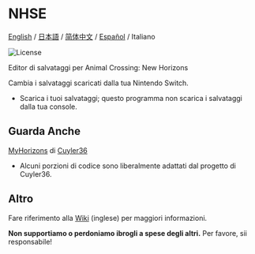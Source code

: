 NHSE
=====
<div>
  <a href="https://github.com/kwsch/NHSE">English</a> / <a href="README-jp.md">日本語</a> / <a href="README-zh-CN.md">简体中文</a> / <a href="README-es.md">Español</a> /  <span>Italiano</span>
</div>

![License](https://img.shields.io/badge/License-GPLv3-blue.svg)

Editor di salvataggi per Animal Crossing: New Horizons

Cambia i salvataggi scaricati dalla tua Nintendo Switch.
* Scarica i tuoi salvataggi; questo programma non scarica i salvataggi dalla tua console.

## Guarda Anche

[MyHorizons](https://github.com/Cuyler36/MyHorizons) di [Cuyler36](https://github.com/Cuyler36/)
* Alcuni porzioni di codice sono liberalmente adattati dal progetto di Cuyler36.

## Altro

Fare riferimento alla [Wiki](https://github.com/kwsch/NHSE/wiki) (inglese) per maggiori informazioni.

**Non supportiamo o perdoniamo ibrogli a spese degli altri.** Per favore, sii responsabile!

